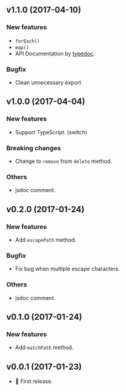 ## v1.1.0 (2017-04-10)

### New features

* `forEach()`
* `map()`
* API Documentation by [typedoc](https://github.com/TypeStrong/typedoc).


### Bugfix

* Clean unnecessary export


## v1.0.0 (2017-04-04)

### New features

* Support TypeScript. (switch)

### Breaking changes

* Change to `remove` from `delete` method.

### Others

* jsdoc comment.


## v0.2.0 (2017-01-24)

### New features

* Add `escapePath` method.

### Bugfix

* Fix bug when multiple escape characters.

### Others

* jsdoc comment.



## v0.1.0 (2017-01-24)

### New features

* Add `matchPath` method.



## v0.0.1 (2017-01-23)

* :tada: First release.

